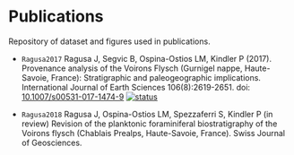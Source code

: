# Publications

Repository of dataset and figures used in publications.

+ `Ragusa2017` Ragusa J, Segvic B, Ospina-Ostios LM, Kindler P (2017). Provenance analysis of the Voirons Flysch (Gurnigel nappe, Haute-Savoie, France): Stratigraphic and paleogeographic implications. International Journal of Earth Sciences 106(8):2619-2651. doi: [10.1007/s00531-017-1474-9](http://doi.org/10.1007/s00531-017-1474-9) [![status](https://img.shields.io/badge/status-published-green.svg?style=flat)](http://doi.org/10.1007/s00531-017-1474-9)

+ `Ragusa2018` Ragusa J, Ospina-Ostios LM, Spezzaferri S, Kindler P (in review) Revision of the planktonic foraminiferal biostratigraphy of the Voirons flysch (Chablais Prealps, Haute-Savoie, France). Swiss Journal of Geosciences.
